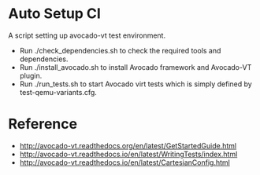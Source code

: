 Auto Setup CI
=============

A script setting up avocado-vt test environment.

* Run ./check_dependencies.sh to check the required tools and dependencies.
* Run ./install_avocado.sh to install Avocado framework and Avocado-VT plugin.
* Run ./run_tests.sh to start Avocado virt tests which is simply defined by test-qemu-variants.cfg.

Reference
=========

* http://avocado-vt.readthedocs.org/en/latest/GetStartedGuide.html
* http://avocado-vt.readthedocs.io/en/latest/WritingTests/index.html
* http://avocado-vt.readthedocs.io/en/latest/CartesianConfig.html
